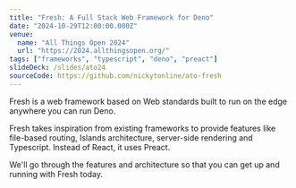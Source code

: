 ```yaml
---
title: "Fresh: A Full Stack Web Framework for Deno"
date: "2024-10-29T12:00:00.000Z"
venue:
  name: "All Things Open 2024"
  url: "https://2024.allthingsopen.org/"
tags: ["frameworks", "typescript", "deno", "preact"]
slideDeck: /slides/ato24
sourceCode: https://github.com/nickytonline/ato-fresh
---
```


Fresh is a web framework based on Web standards built to run on the edge anywhere you can run Deno.

Fresh takes inspiration from existing frameworks to provide features like file-based routing, Islands architecture, server-side rendering and Typescript. Instead of React, it uses Preact.

We'll go through the features and architecture so that you can get up and running with Fresh today.
